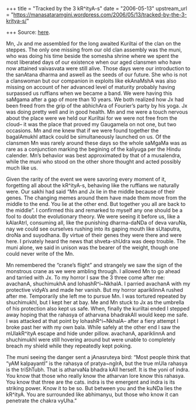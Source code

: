 +++
title = "Tracked by the 3 kR^ityA-s"
date = "2006-05-13"
upstream_url = "https://manasataramgini.wordpress.com/2006/05/13/tracked-by-the-3-kritya-s/"

+++
Source: [here](https://manasataramgini.wordpress.com/2006/05/13/tracked-by-the-3-kritya-s/).

Mn, Jx and me assembled for the long awaited Kuriltai of the clan on the steppes. The only one missing from our old clan assembly was the muni, who was doing his time beside the somesha shrine where we spent the most liberated days of our existence when our aged clansmen who have now attained vaivasvata were still alive. Those days were our introduction to the sanAtana dharma and aswell as the seeds of our future. She who is not a clanswoman but our companion in exploits like ekAnaMshA was also missing on account of her advanced level of maturity probably having surpassed us ruffians when we became a band. We were having this saMgama after a gap of more than 10 years. We both realized how Jx had been freed from the grip of the abhichAra of Fourier’s party by his yoga. Jx was doing pretty well and in good health. Mn and me were a touch nervous about the place were we held our Kuriltai for we were not free from the cloud– it was the place that proved my Gaugamela on not one, but two occasions. Mn and me knew that if we were found together the bagalAmukhI attack could be simultaneously launched on us. Of the clansmen Mn was rarely around these days so the whole saMgaMa was as rare as a conjunction marking the begining of the kaliyuga per the Hindu calender. Mn’s behavior was best approximated by that of a musalendra, while the muni who stood on the other shore thought and acted possibly much like us.

Given the rarity of the event we were savoring every moment of it, forgetting all about the kR^ityA-s, behaving like the ruffians we naturally were. Our sakhi had said “Mn and Jx lie in the middle because of their genes. The changing memes around them have made them move from the middle to the end. You lie at the other end. But together you all are back to the middle”. I confirmed this and remarked to myself any one should be a fool to doubt the evolutionary theory. We were seeing it before us, like a kAlarAtrI, consuming all, like the punishing dharma-daNDa of deva varuNa, nay we could see ourselves rushing into its gaping mouth like sUtaputra, droNa and suyodhana. By virtue of their genes they were there and were here. I privately heard the news that shveta-shUdra was deep trouble. The muni alone, we said in unison was the bearer of the weight, though one could never write of the Mn.

Mn remembered the “crane’s flight” and strangely we saw the sign of the monstrous crane as we were ambling through. I allowed Mn to go ahead and tarried with Jx. To my horror I saw the 3 three come after me: avachanA, shuchimukhA and lohashR^i\~NkhalA. I parried avachanA with my protective vidyA’s and made her vanish. But my horror apariklinnA rushed after me. Temporarily she left me to pursue Mn. I was tortured repeated by shuchimukhI, but I kept her at bay. Me and Mn stuck to Jx as the umbrella of his protection also kept us safe. When, finally the kuriltai ended I stepped away hoping that the rahasya of atharvana bhadrakAlI would keep me safe. I was attacked at that point by lohashR^i\~NkhalA– after a fiery attempt I broke past her with my own bala. While safely at the other end I saw the mUlakR^ityA escape and hide under pillow. avachanA, apariklinnA and shuchimukhI were still hovering around but were unable to completely breach my shield while they repeatedly kept poking.

The muni seeing the danger sent a jAnasruteya bird: “Most people think that “yAM kalpayantI” is the rahasya of pratya\~ngIrA, but the true mUla rahasya is the triShTubh. That is atharvaNa bhadra kAlI herself. It is the yoni of indra. You know that those who really know the atharvan lore know this rahasya. You know that three are the cats. indra is the emergent and indra is its striking power. Know it to be so. But between you and the kuNDa lies the kR^ityA. You are surrounded like abhimanyu, but those who know it can penetrate the chakra vyUha.”

